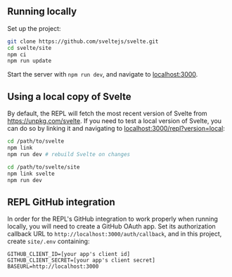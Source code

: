 ## Running locally

Set up the project:

```bash
git clone https://github.com/sveltejs/svelte.git
cd svelte/site
npm ci
npm run update
```

Start the server with `npm run dev`, and navigate to [localhost:3000](http://localhost:3000).

## Using a local copy of Svelte

By default, the REPL will fetch the most recent version of Svelte from https://unpkg.com/svelte. If you need to test a local version of Svelte, you can do so by linking it and navigating to [localhost:3000/repl?version=local](http://localhost:3000/repl?version=local):

```bash
cd /path/to/svelte
npm link
npm run dev # rebuild Svelte on changes

cd /path/to/svelte/site
npm link svelte
npm run dev
```

## REPL GitHub integration

In order for the REPL's GitHub integration to work properly when running locally, you will need to create a GitHub OAuth app. Set its authorization callback URL to `http://localhost:3000/auth/callback`, and in this project, create `site/.env` containing:

```
GITHUB_CLIENT_ID=[your app's client id]
GITHUB_CLIENT_SECRET=[your app's client secret]
BASEURL=http://localhost:3000
```
